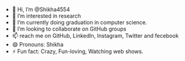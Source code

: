 - 👋 Hi, I’m @Shikha4554
- 👀 I’m interested in research
- 🌱 I’m currently doing graduation in computer science. 
- 💞️ I’m looking to collaborate on  GitHub groups 
- 📫 reach me on GitHub, LinkedIn, Instagram, Twitter and fecebook
- 😄 Pronouns: Shikha
- ⚡ Fun fact: Crazy, Fun-loving, Watching web shows.

<!---
Shikha4554/Shikha4554 is a ✨ special ✨ repository because its `README.md` (this file) appears on your GitHub profile.
You can click the Preview link to take a look at your changes.
--->

